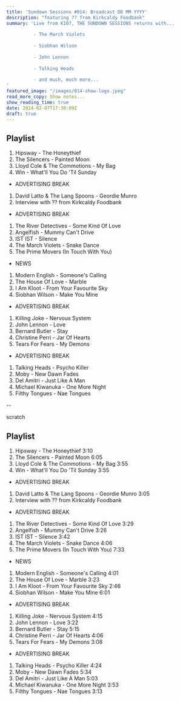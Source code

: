 ```yaml
---
title: 'Sundown Sessions #014: Broadcast DD MM YYYY'
description: "featuring ?? from Kirkcaldy Foodbank"
summary: 'Live from K107, THE SUNDOWN SESSIONS returns with...
 
          - The March Violets
                    
          - Siobhan Wilson
          
          - John Lennon
          
          - Talking Heads
          
          - and much, much more...
'
featured_image: "/images/014-show-logo.jpeg"
read_more_copy: Show notes...
show_reading_time: true
date: 2024-02-07T17:30:09Z
draft: true
---
```


## Playlist

1. Hipsway - The Honeythief 
2. The Silencers - Painted Moon 
3. Lloyd Cole & The Commotions - My Bag 
4. Win - What'll You Do 'Til Sunday 

- ADVERTISING BREAK

1. David Latto & The Lang Spoons - Geordie Munro 
2. Interview with ?? from Kirkcaldy Foodbank

- ADVERTISING BREAK

1. The River Detectives - Some Kind Of Love 
2. Angelfish - Mummy Can't Drive 
3. IST IST - Silence 
4. The March Violets - Snake Dance 
5. The Prime Movers (In Touch With You)

- NEWS

1. Modern English - Someone's Calling 
2. The House Of Love - Marble 
3. I Am Kloot - From Your Favourite Sky 
4. Siobhan Wilson - Make You Mine 

- ADVERTISING BREAK 

1. Killing Joke - Nervous System 
2. John Lennon - Love 
3. Bernard Butler - Stay 
4. Christine Perri - Jar Of Hearts
5. Tears For Fears - My Demons 

- ADVERTISING BREAK 

1. Talking Heads - Psycho Killer 
2. Moby - New Dawn Fades 
3. Del Amitri - Just Like A Man 
4. Michael Kiwanuka - One More Night 
5. Filthy Tongues - Nae Tongues 





--

scratch


## Playlist

1. Hipsway - The Honeythief 3:10
2. The Silencers - Painted Moon 6:05
3. Lloyd Cole & The Commotions - My Bag 3:55
4. Win - What'll You Do 'Til Sunday 3:55

- ADVERTISING BREAK

1. David Latto & The Lang Spoons - Geordie Munro 3:05
2. Interview with ?? from Kirkcaldy Foodbank

- ADVERTISING BREAK

1. The River Detectives - Some Kind Of Love 3:29
2. Angelfish - Mummy Can't Drive 3:26
3. IST IST - Silence 3:42
4. The March Violets - Snake Dance 4:06 
5. The Prime Movers (In Touch With You) 7:33

- NEWS

1. Modern English - Someone's Calling 4:01
2. The House Of Love - Marble 3:23
3. I Am Kloot - From Your Favourite Sky 2:46
4. Siobhan Wilson - Make You Mine 6:01

- ADVERTISING BREAK 

1. Killing Joke - Nervous System 4:15
2. John Lennon - Love 3:22
3. Bernard Butler - Stay 5:15
4. Christine Perri - Jar Of Hearts 4:06
5. Tears For Fears - My Demons 3:08

- ADVERTISING BREAK 

1. Talking Heads - Psycho Killer 4:24
2. Moby - New Dawn Fades 5:34
3. Del Amitri - Just Like A Man 5:03 
4. Michael Kiwanuka - One More Night 3:53 
5. Filthy Tongues - Nae Tongues 3:13

